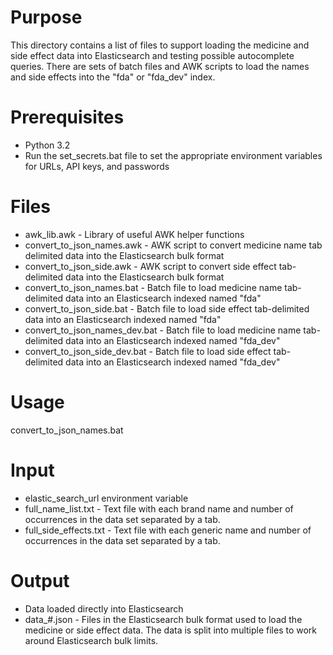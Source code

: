 

Purpose
=======

This directory contains a list of files to support loading the medicine and side effect data into Elasticsearch and testing possible autocomplete queries. There are sets of batch files and AWK scripts to load the names and side effects into the "fda" or "fda_dev" index.



Prerequisites
=============

* Python 3.2
* Run the set\_secrets.bat file to set the appropriate environment variables for URLs, API keys, and passwords


Files
=====
* awk\_lib.awk - Library of useful AWK helper functions
* convert\_to\_json\_names.awk - AWK script to convert medicine name tab delimited data into the Elasticsearch bulk format
* convert\_to\_json\_side.awk - AWK script to convert side effect tab-delimited data into the Elasticsearch bulk format
* convert\_to\_json\_names.bat - Batch file to load medicine name tab-delimited data into an Elasticsearch indexed named "fda"
* convert\_to\_json\_side.bat - Batch file to load side effect tab-delimited data into an Elasticsearch indexed named "fda"
* convert\_to\_json\_names\_dev.bat - Batch file to load medicine name tab-delimited data into an Elasticsearch indexed named "fda_dev"
* convert\_to\_json\_side\_dev.bat - Batch file to load side effect tab-delimited data into an Elasticsearch indexed named "fda_dev"


Usage
=====

convert\_to\_json\_names.bat




Input
=====

* elastic\_search\_url environment variable
* full\_name\_list.txt - Text file with each brand name and number of occurrences in the data set separated by a tab. 
* full\_side\_effects.txt - Text file with each generic name and number of occurrences in the data set separated by a tab. 



Output
======
* Data loaded directly into Elasticsearch
* data_#.json - Files in the Elasticsearch bulk format used to load the medicine or side effect data. The data is split into multiple files to work around Elasticsearch bulk limits.
